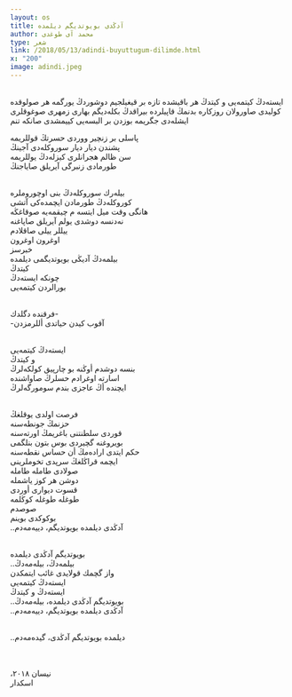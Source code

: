 ```yaml
---
layout: os
title: آدڭدی بویوتدیگم دیلمدە
author: محمد آی طوغدی
type: شعر
link: /2018/05/13/adindi-buyuttugum-dilimde.html
x: "200"
image: adindi.jpeg
---
```

<br/>
ایستەدڭ کیتمەیی  
و کیتدڭ  
هر باقیشدە تازە بر قیغیلجیم دوشوردڭ یورگمە   
هر صولوقدە كولیدی صاورولان روزكارە بدنمڭ  
قاپیلردە بیراقدڭ بكلەدیگم بهاری  
زمهری صوغوقلری ایشلەدی جگریمە  
بوزدن بر البسەیی كییمشدی صانكە تنم  
<br/>

پاسلی بر زنچیر ووردی حسرتڭ قوللریمە   
پشندن دیار دیار سوروكلەدی آجینڭ  
سن ظالم هجرانلری کیزلەدڭ یوللریمە  
طورمادی زنبرگی آیریلق صایاجنڭ  
<br/>

بیلەرك سوروكلەدڭ بنی اوچوروملرە    
كوروكلەدڭ طورمادن ایچمدەكی آتشی    
هانگی وقت میل ایتسه م چیقمەیە صوقاغڭە    
نەدنسە دوشدی یولم آیریلق صاپاغنە  
ییللر ییلی صاقلادم   
اوغرون اوغرون  
خبرسز  
بیلمەدڭ آدیڭی بویوتدیگمی دیلمدە  
كیتدڭ  
چونكە ایستەدڭ    
بورالردن كیتمەیی    
<br/>

فرقندە دگلدك-  
-آقوب كیدن حیاتدی أللرمزدن    
<br/>

ایستەدڭ كیتمەیی  
و كیتدڭ    
بنسە دوشدم أوڭنە بو چارپیق كولكەلرڭ    
اسارتە اوغرادم حسلرڭ صاواشندە    
ایچندە أڭ عاجزی بندم سومورگەلرڭ    
<br/>

فرصت اولدی یوقلغڭ    
حزنمڭ جونطەسنە      
قوردی سلطنتنی باغریمڭ اورتەسنە      
بویروغنە گچیردی بوس بتون بنلگمی      
حكم ایتدی ارادەمڭ أن حساس نقطەسنە    
ایچمە قراڭلغڭ سرپدی تخوملرینی     
صولادی طاملە طاملە    
دوشن هر كوز یاشملە  
قسوت دیواری أوردی     
طوغلە طوغلە كوڭلمە     
صوصدم      
بوكوكدی بوینم    
..آدڭدی دیلمدە بویوتدیگم، دییەمەدم  
<br/>

بویوتدیگم آدڭدی دیلمدە    
..بیلمەدڭ، بیلەمەدڭ  
واز گچمك قولایدی غائب ایتمكدن  
ایستەدڭ كیتمەیی  
ایستەدڭ و كیتدڭ  
..بویوتدیگم آدڭدی دیلمدە، بیلەمەدڭ  
..آدڭدی دیلمدە بویوتدیگم، دییەمەدم  
<br/>

..دیلمدە بویوتدیگم آدڭدی، گیدەمەدم  
<br/>
<br/>

،نیسان ٢٠١٨  
اسكدار  
